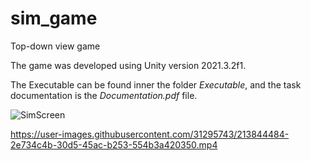 # sim_game
Top-down view game 

The game was developed using Unity version 2021.3.2f1.

The Executable can be found inner the folder *Executable*, and the task documentation is the *Documentation.pdf* file.

![SimScreen](https://user-images.githubusercontent.com/31295743/213844407-6591a9d3-706a-47ea-ae27-1e97cc82472b.png)

https://user-images.githubusercontent.com/31295743/213844484-2e734c4b-30d5-45ac-b253-554b3a420350.mp4
